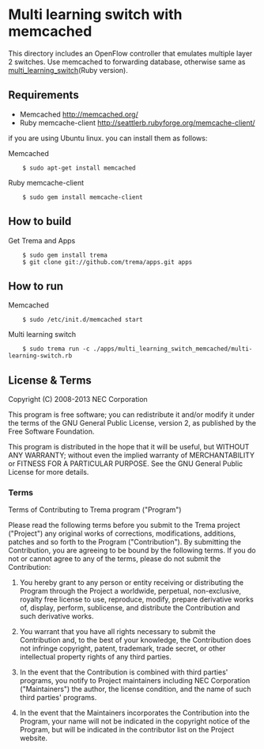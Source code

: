 Multi learning switch with memcached
====================================

This directory includes an OpenFlow controller that emulates multiple
layer 2 switches.
Use memcached to forwarding database,
otherwise same as [multi_learning_switch](https://github.com/trema/trema/tree/master/src/examples/multi_learning_switch)(Ruby version).

Requirements
------------

  - Memcached <http://memcached.org/>
  - Ruby memcache-client <http://seattlerb.rubyforge.org/memcache-client/>

  if you are using Ubuntu linux. you can install them as follows:

  Memcached

        $ sudo apt-get install memcached

  Ruby memcache-client

        $ sudo gem install memcache-client

How to build
------------

  Get Trema and Apps

        $ sudo gem install trema
        $ git clone git://github.com/trema/apps.git apps

How to run
----------

  Memcached

        $ sudo /etc/init.d/memcached start

  Multi learning switch

        $ sudo trema run -c ./apps/multi_learning_switch_memcached/multi-learning-switch.rb

License & Terms
---------------

Copyright (C) 2008-2013 NEC Corporation

This program is free software; you can redistribute it and/or modify
it under the terms of the GNU General Public License, version 2, as
published by the Free Software Foundation.

This program is distributed in the hope that it will be useful, but
WITHOUT ANY WARRANTY; without even the implied warranty of
MERCHANTABILITY or FITNESS FOR A PARTICULAR PURPOSE.  See the GNU
General Public License for more details.


### Terms

Terms of Contributing to Trema program ("Program")

Please read the following terms before you submit to the Trema project
("Project") any original works of corrections, modifications,
additions, patches and so forth to the Program ("Contribution"). By
submitting the Contribution, you are agreeing to be bound by the
following terms.  If you do not or cannot agree to any of the terms,
please do not submit the Contribution:

1. You hereby grant to any person or entity receiving or distributing
   the Program through the Project a worldwide, perpetual,
   non-exclusive, royalty free license to use, reproduce, modify,
   prepare derivative works of, display, perform, sublicense, and
   distribute the Contribution and such derivative works.

2. You warrant that you have all rights necessary to submit the
   Contribution and, to the best of your knowledge, the Contribution
   does not infringe copyright, patent, trademark, trade secret, or
   other intellectual property rights of any third parties.

3. In the event that the Contribution is combined with third parties'
   programs, you notify to Project maintainers including NEC
   Corporation ("Maintainers") the author, the license condition, and
   the name of such third parties' programs.

4. In the event that the Maintainers incorporates the Contribution
   into the Program, your name will not be indicated in the copyright
   notice of the Program, but will be indicated in the contributor
   list on the Project website.
